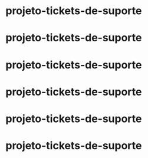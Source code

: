 # projeto-tickets-de-suporte
# projeto-tickets-de-suporte
# projeto-tickets-de-suporte
# projeto-tickets-de-suporte
# projeto-tickets-de-suporte
# projeto-tickets-de-suporte

